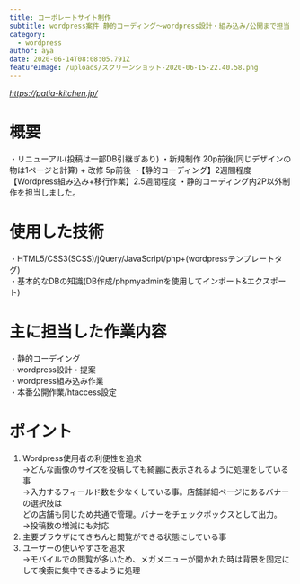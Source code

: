 ```yaml
---
title: コーポレートサイト制作
subtitle: wordpress案件 静的コーディング〜wordpress設計・組み込み/公開まで担当
category:
  - wordpress
author: aya
date: 2020-06-14T08:08:05.791Z
featureImage: /uploads/スクリーンショット-2020-06-15-22.40.58.png
---
```

*<https://patia-kitchen.jp/>*

# 概要
・リニューアル(投稿は一部DB引継ぎあり)
・新規制作 20p前後(同じデザインの物は1ページと計算) + 改修 5p前後
・【静的コーディング】2週間程度 【Wordpress組み込み+移行作業】2.5週間程度
・静的コーディング内2P以外制作を担当しました。

# 使用した技術
・HTML5/CSS3(SCSS)/jQuery/JavaScript/php+(wordpressテンプレートタグ)\
・基本的なDBの知識(DB作成/phpmyadminを使用してインポート&エクスポート)  

# 主に担当した作業内容
・静的コーデイング\
・wordpress設計・提案\
・wordpress組み込み作業\
・本番公開作業/htaccess設定

# ポイント
1. Wordpress使用者の利便性を追求  
→どんな画像のサイズを投稿しても綺麗に表示されるように処理をしている事  
→入力するフィールド数を少なくしている事。店舗詳細ページにあるバナーの選択肢は  
どの店舗も同じため共通で管理。バナーをチェックボックスとして出力。  
→投稿数の増減にも対応
2. 主要ブラウザにてきちんと閲覧ができる状態にしている事
3. ユーザーの使いやすさを追求  
→モバイルでの閲覧が多いため、メガメニューが開かれた時は背景を固定にして検索に集中できるように処理